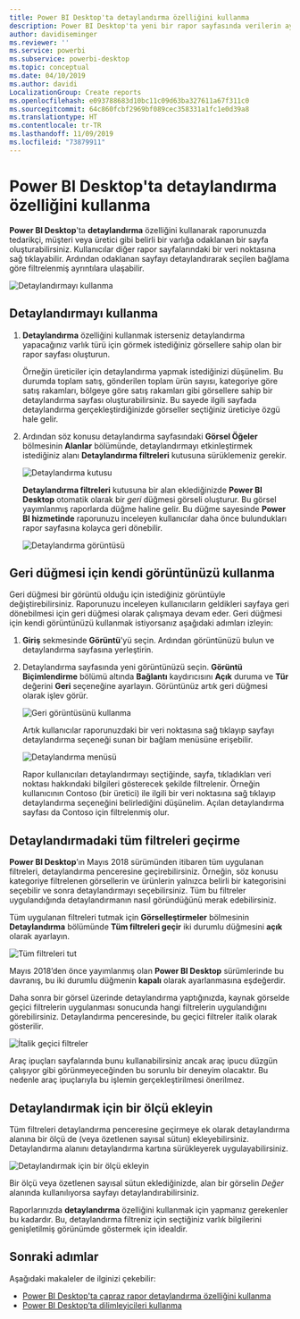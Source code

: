 ```yaml
---
title: Power BI Desktop'ta detaylandırma özelliğini kullanma
description: Power BI Desktop'ta yeni bir rapor sayfasında verilerin ayrıntılarına gitmeyi öğrenin
author: davidiseminger
ms.reviewer: ''
ms.service: powerbi
ms.subservice: powerbi-desktop
ms.topic: conceptual
ms.date: 04/10/2019
ms.author: davidi
LocalizationGroup: Create reports
ms.openlocfilehash: e093788683d10bc11c09d63ba327611a67f311c0
ms.sourcegitcommit: 64c860fcbf2969bf089cec358331a1fc1e0d39a8
ms.translationtype: HT
ms.contentlocale: tr-TR
ms.lasthandoff: 11/09/2019
ms.locfileid: "73879911"
---
```

# <a name="use-drillthrough-in-power-bi-desktop"></a>Power BI Desktop'ta detaylandırma özelliğini kullanma
**Power BI Desktop**'ta **detaylandırma** özelliğini kullanarak raporunuzda tedarikçi, müşteri veya üretici gibi belirli bir varlığa odaklanan bir sayfa oluşturabilirsiniz. Kullanıcılar diğer rapor sayfalarındaki bir veri noktasına sağ tıklayabilir. Ardından odaklanan sayfayı detaylandırarak seçilen bağlama göre filtrelenmiş ayrıntılara ulaşabilir.

![Detaylandırmayı kullanma](media/desktop-drillthrough/drillthrough_01.png)

## <a name="using-drillthrough"></a>Detaylandırmayı kullanma
1. **Detaylandırma** özelliğini kullanmak isterseniz detaylandırma yapacağınız varlık türü için görmek istediğiniz görsellere sahip olan bir rapor sayfası oluşturun. 

    Örneğin üreticiler için detaylandırma yapmak istediğinizi düşünelim. Bu durumda toplam satış, gönderilen toplam ürün sayısı, kategoriye göre satış rakamları, bölgeye göre satış rakamları gibi görsellere sahip bir detaylandırma sayfası oluşturabilirsiniz. Bu sayede ilgili sayfada detaylandırma gerçekleştirdiğinizde görseller seçtiğiniz üreticiye özgü hale gelir.

2. Ardından söz konusu detaylandırma sayfasındaki **Görsel Öğeler** bölmesinin **Alanlar** bölümünde, detaylandırmayı etkinleştirmek istediğiniz alanı **Detaylandırma filtreleri** kutusuna sürüklemeniz gerekir.

    ![Detaylandırma kutusu](media/desktop-drillthrough/drillthrough_02.png)

    **Detaylandırma filtreleri** kutusuna bir alan eklediğinizde **Power BI Desktop** otomatik olarak bir *geri* düğmesi görseli oluşturur. Bu görsel yayımlanmış raporlarda düğme haline gelir. Bu düğme sayesinde **Power BI hizmetinde** raporunuzu inceleyen kullanıcılar daha önce bulundukları rapor sayfasına kolayca geri dönebilir.

    ![Detaylandırma görüntüsü](media/desktop-drillthrough/drillthrough_03.png)

## <a name="use-your-own-image-for-a-back-button"></a>Geri düğmesi için kendi görüntünüzü kullanma    
 Geri düğmesi bir görüntü olduğu için istediğiniz görüntüyle değiştirebilirsiniz. Raporunuzu inceleyen kullanıcıların geldikleri sayfaya geri dönebilmesi için geri düğmesi olarak çalışmaya devam eder. Geri düğmesi için kendi görüntünüzü kullanmak istiyorsanız aşağıdaki adımları izleyin:

1. **Giriş** sekmesinde **Görüntü**'yü seçin. Ardından görüntünüzü bulun ve detaylandırma sayfasına yerleştirin.

2. Detaylandırma sayfasında yeni görüntünüzü seçin. **Görüntü Biçimlendirme** bölümü altında **Bağlantı** kaydırıcısını **Açık** duruma ve **Tür** değerini **Geri** seçeneğine ayarlayın. Görüntünüz artık geri düğmesi olarak işlev görür.

    ![Geri görüntüsünü kullanma](media/desktop-drillthrough/drillthrough_05.png)

    
     Artık kullanıcılar raporunuzdaki bir veri noktasına sağ tıklayıp sayfayı detaylandırma seçeneği sunan bir bağlam menüsüne erişebilir. 

    ![Detaylandırma menüsü](media/desktop-drillthrough/drillthrough_04.png)

    Rapor kullanıcıları detaylandırmayı seçtiğinde, sayfa, tıkladıkları veri noktası hakkındaki bilgileri gösterecek şekilde filtrelenir. Örneğin kullanıcının Contoso (bir üretici) ile ilgili bir veri noktasına sağ tıklayıp detaylandırma seçeneğini belirlediğini düşünelim. Açılan detaylandırma sayfası da Contoso için filtrelenmiş olur.

## <a name="pass-all-filters-in-drillthrough"></a>Detaylandırmadaki tüm filtreleri geçirme

**Power BI Desktop**’ın Mayıs 2018 sürümünden itibaren tüm uygulanan filtreleri, detaylandırma penceresine geçirebilirsiniz. Örneğin, söz konusu kategoriye filtrelenen görsellerin ve ürünlerin yalnızca belirli bir kategorisini seçebilir ve sonra detaylandırmayı seçebilirsiniz. Tüm bu filtreler uygulandığında detaylandırmanın nasıl göründüğünü merak edebilirsiniz.

Tüm uygulanan filtreleri tutmak için **Görselleştirmeler** bölmesinin **Detaylandırma** bölümünde **Tüm filtreleri geçir** iki durumlu düğmesini **açık** olarak ayarlayın. 

![Tüm filtreleri tut](media/desktop-drillthrough/drillthrough_06.png)

Mayıs 2018’den önce yayımlanmış olan **Power BI Desktop** sürümlerinde bu davranış, bu iki durumlu düğmenin **kapalı** olarak ayarlanmasına eşdeğerdir.

Daha sonra bir görsel üzerinde detaylandırma yaptığınızda, kaynak görselde geçici filtrelerin uygulanması sonucunda hangi filtrelerin uygulandığını görebilirsiniz. Detaylandırma penceresinde, bu geçici filtreler italik olarak gösterilir. 

![İtalik geçici filtreler](media/desktop-drillthrough/drillthrough_07.png)

Araç ipuçları sayfalarında bunu kullanabilirsiniz ancak araç ipucu düzgün çalışıyor gibi görünmeyeceğinden bu sorunlu bir deneyim olacaktır. Bu nedenle araç ipuçlarıyla bu işlemin gerçekleştirilmesi önerilmez.

## <a name="add-a-measure-to-drillthrough"></a>Detaylandırmak için bir ölçü ekleyin

Tüm filtreleri detaylandırma penceresine geçirmeye ek olarak detaylandırma alanına bir ölçü de (veya özetlenen sayısal sütun) ekleyebilirsiniz. Detaylandırma alanını detaylandırma kartına sürükleyerek uygulayabilirsiniz. 

![Detaylandırmak için bir ölçü ekleyin](media/desktop-drillthrough/drillthrough_08.png)

Bir ölçü veya özetlenen sayısal sütun eklediğinizde, alan bir görselin *Değer* alanında kullanılıyorsa sayfayı detaylandırabilirsiniz.

Raporlarınızda **detaylandırma** özelliğini kullanmak için yapmanız gerekenler bu kadardır. Bu, detaylandırma filtreniz için seçtiğiniz varlık bilgilerini genişletilmiş görünümde göstermek için idealdir.

## <a name="next-steps"></a>Sonraki adımlar

Aşağıdaki makaleler de ilginizi çekebilir:

* [Power BI Desktop'ta çapraz rapor detaylandırma özelliğini kullanma](desktop-cross-report-drill-through.md)
* [Power BI Desktop’ta dilimleyicileri kullanma](visuals/power-bi-visualization-slicers.md)


